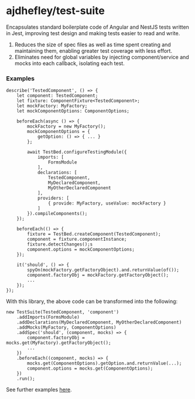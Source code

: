 # ajdhefley/test-suite

Encapsulates standard boilerplate code of Angular and NestJS tests written in Jest, improving test design and making tests easier to read and write.

1. Reduces the size of spec files as well as time spent creating and maintaining them, enabling greater test coverage with less effort.
2. Eliminates need for global variables by injecting component/service and mocks into each callback, isolating each test.

### Examples

```
describe('TestedComponent', () => {
    let component: TestedComponent;
    let fixture: ComponentFixture<TestedComponent>;
    let mockFactory: MyFactory;
    let mockComponentOptions: ComponentOptions;

    beforeEach(async () => {
        mockFactory = new MyFactory();
        mockComponentOptions = {
            getOption: () => { ... }
        };

        await TestBed.configureTestingModule({
            imports: [
                FormsModule
            ],
            declarations: [
                TestedComponent,
                MyDeclaredComponent,
                MyOtherDeclaredComponent
            ],
            providers: [
                { provide: MyFactory, useValue: mockFactory }
            ]
        }).compileComponents();
    });

    beforeEach(() => {
        fixture = TestBed.createComponent(TestedComponent);
        component = fixture.componentInstance;
        fixture.detectChanges();s
        component.options = mockComponentOptions;
    });

    it('should', () => {
        spyOn(mockFactory.getFactoryObject).and.returnValue(of());
        component.factoryObj = mockFactory.getFactoryObject();
        ...
    });
});
```

With this library, the above code can be transformed into the following:

```
new TestSuite(TestedComponent, 'component')
    .addImports(FormsModule)
    .addDeclarations(MyDeclaredComponent, MyOtherDeclaredComponent)
    .addMocks(MyFactory, ComponentOptions)
    .addSpec('should', (component, mocks) => {
        component.factoryObj = mocks.get(MyFactory).getFactoryObject();
        ...
    })
    .beforeEach((component, mocks) => {
        mocks.get(ComponentOptions).getOption.and.returnValue(...);
        component.options = mocks.get(ComponentOptions);
    })
    .run();
```

See further examples [here](https://github.com/ajdhefley/ride-advisor).